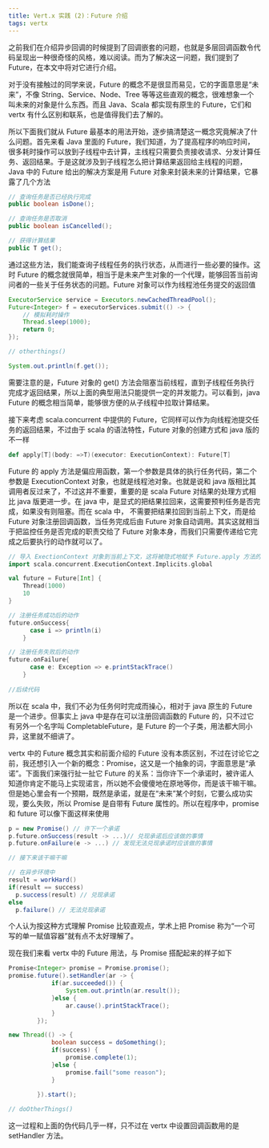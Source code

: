 ```yaml
---
title: Vert.x 实践 (2)：Future 介绍
tags: vertx 
---
```


之前我们在介绍异步回调的时候提到了回调嵌套的问题，也就是多层回调函数令代码呈现出一种很奇怪的风格，难以阅读。而为了解决这一问题，我们提到了 Future，在本文中将对它进行介绍。

对于没有接触过的同学来说，Future 的概念不是很显而易见，它的字面意思是“未来”，不像 String、Service、Node、Tree 等等这些直观的概念，很难想象一个叫未来的对象是什么东西。而且 Java、Scala 都实现有原生的 Future，它们和 vertx 有什么区别和联系，也是值得我们去了解的。

所以下面我们就从 Future 最基本的用法开始，逐步搞清楚这一概念究竟解决了什么问题。首先来看 Java 里面的 Future，我们知道，为了提高程序的响应时间，很多耗时操作可以放到子线程中去计算，主线程只需要负责接收请求、分发计算任务、返回结果。于是这就涉及到子线程怎么把计算结果返回给主线程的问题，Java 中的 Future 给出的解决方案是用 Future 对象来封装未来的计算结果，它暴露了几个方法

```java
// 查询任务是否已经执行完成
public boolean isDone();

// 查询任务是否取消 
public boolean isCancelled();

// 获得计算结果
public T get();
```

通过这些方法，我们能查询子线程任务的执行状态，从而进行一些必要的操作。这时 Future 的概念就很简单，相当于是未来产生对象的一个代理，能够回答当前询问者的一些关于任务状态的问题。Future 对象可以作为线程池任务提交的返回值

```java
ExecutorService service = Executors.newCachedThreadPool();
Future<Integer> f = executorServices.submit(() -> {
    // 模拟耗时操作
    Thread.sleep(1000);
    return 0;
});

// otherthings()

System.out.println(f.get());

```

需要注意的是，Future 对象的 get() 方法会阻塞当前线程，直到子线程任务执行完成才返回结果，所以上面的典型用法只能提供一定的并发能力。可以看到，java Future 的概念相当简单，能够很方便的从子线程中拉取计算结果。

接下来考虑 scala.concurrent 中提供的 Future，它同样可以作为向线程池提交任务的返回结果，不过由于 scala 的语法特性，Future 对象的创建方式和 java 版的不一样

```scala
def apply[T](body: =>T)(executor: ExecutionContext): Future[T]
```

Future 的 apply 方法是偏应用函数，第一个参数是具体的执行任务代码，第二个参数是 ExecutionContext 对象，也就是线程池对象。也就是说和 java 版相比其调用者反过来了，不过这并不重要，重要的是 scala Future 对结果的处理方式相比 java 版更进一步。在 java 中，是显式的把结果拉回来，这需要预判任务是否完成，如果没有则阻塞。而在 scala 中， 不需要把结果拉回到当前上下文，而是给 Future 对象注册回调函数，当任务完成后由 Future 对象自动调用。其实这就相当于把监控任务是否完成的职责交给了 Future 对象本身，而我们只需要传递给它完成之后要执行的动作就可以了。

```scala
// 导入 ExectionContext 对象到当前上下文，这将被隐式地赋予 Future.apply 方法的第二个参数
import scala.concurrent.ExecutionContext.Implicits.global

val future = Future[Int] {
    Thread(1000)
    10
}

// 注册任务成功后的动作
future.onSuccess{
      case i => println(i)
    }

// 注册任务失败后的动作
future.onFailure{
      case e: Exception => e.printStackTrace()
    }
    
//后续代码

```

所以在 scala 中，我们不必为任务何时完成而操心，相对于 java 原生的 Future 是一个进步。但事实上 java 中是存在可以注册回调函数的 Future 的，只不过它有另外一个名字叫 CompletableFuture，是 Future 的一个子类，用法都大同小异，这里就不细讲了。

vertx 中的 Future 概念其实和前面介绍的 Future 没有本质区别，不过在讨论它之前，我还想引入一个新的概念：Promise，这又是一个抽象的词，字面意思是“承诺”。下面我们来强行扯一扯它 Future 的关系：当你许下一个承诺时，被许诺人知道你肯定不能马上实现诺言，所以她不会傻傻地在原地等你，而是该干嘛干嘛。但是她心里会有一个预期，既然是承诺，就是在“未来”某个时刻，它要么成功实现，要么失败，所以 Promise 是自带有 Future 属性的。所以在程序中，promise 和 future 可以像下面这样来使用

```scala
p = new Promise() // 许下一个承诺
p.future.onSuccess(result -> ...)// 兑现承诺后应该做的事情
p.future.onFailure(e -> ...) // 发现无法兑现承诺时应该做的事情

// 接下来该干嘛干嘛

// 在异步环境中
result = workHard()
if(result == success) 
  p.success(result) // 兑现承诺
else
  p.failure() // 无法兑现承诺
```

个人认为按这种方式理解 Promise 比较直观点，学术上把 Promise 称为“一个可写的单一赋值容器”就有点不太好理解了。

现在我们来看 vertx 中的 Future 用法，与 Promise 搭配起来的样子如下

```java
Promise<Integer> promise = Promise.promise();
promise.future().setHandler(ar -> {
            if(ar.succeeded()) {
                System.out.println(ar.result());
            }else {
                ar.cause().printStackTrace();
            }
        });

new Thread(() -> {
            boolean success = doSomething();
            if(success) {
                promise.complete(1);
            }else {
                promise.fail("some reason");
            }
            
        }).start();

// doOtherThings()

```

这一过程和上面的伪代码几乎一样，只不过在 vertx 中设置回调函数用的是 setHandler 方法。
